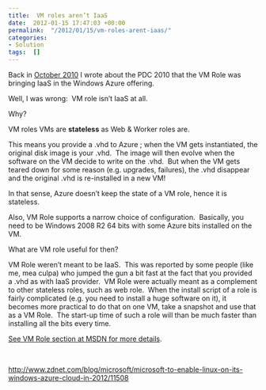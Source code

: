 ```yaml
---
title:  VM roles aren’t IaaS
date:  2012-01-15 17:47:03 +00:00
permalink:  "/2012/01/15/vm-roles-arent-iaas/"
categories:
- Solution
tags:  []
---
```

<p>Back in <a href="http://vincentlauzon.wordpress.com/2010/10/28/pdc-2010-keynotes/">October 2010</a> I wrote about the PDC 2010 that the VM Role was bringing IaaS in the Windows Azure offering.</p>  <p>Well, I was wrong:&#160; VM role isn’t IaaS at all.</p>  <p>Why?</p>  <p>VM roles VMs are <strong>stateless</strong> as Web &amp; Worker roles are.</p>  <p>This means you provide a .vhd to Azure ; when the VM gets instantiated, the original disk image is your .vhd.&#160; The image will then evolve when the software on the VM decide to write on the .vhd.&#160; But when the VM gets teared down for some reason (e.g. upgrades, failures), the .vhd disappear and the original .vhd is re-installed in a new VM!</p>  <p>In that sense, Azure doesn’t keep the state of a VM role, hence it is stateless.</p>  <p>Also, VM Role supports a narrow choice of configuration.&#160; Basically, you need to be Windows 2008 R2 64 bits with some Azure bits installed on the VM.</p>  <p>What are VM role useful for then?</p>  <p>VM Role weren’t meant to be IaaS.&#160; This was reported by some people (like me, mea culpa) who jumped the gun a bit fast at the fact that you provided a .vhd as with IaaS provider.&#160; VM Role were actually meant as a complement to other stateless roles, such as web role.&#160; When the install script of a role is fairly complicated (e.g. you need to install a huge software on it), it becomes more practical to do that on one VM, take a snapshot and use that as a VM Role.&#160; The start-up time of such a role will than be much faster than installing all the bits every time.</p>  <p><a href="http://msdn.microsoft.com/en-us/library/windowsazure/gg465398.aspx">See VM Role section at MSDN for more details</a>.</p>  <p>&#160;</p>  <p><a title="http://www.zdnet.com/blog/microsoft/microsoft-to-enable-linux-on-its-windows-azure-cloud-in-2012/11508" href="http://www.zdnet.com/blog/microsoft/microsoft-to-enable-linux-on-its-windows-azure-cloud-in-2012/11508">http://www.zdnet.com/blog/microsoft/microsoft-to-enable-linux-on-its-windows-azure-cloud-in-2012/11508</a></p>